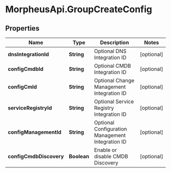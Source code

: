# MorpheusApi.GroupCreateConfig

## Properties

Name | Type | Description | Notes
------------ | ------------- | ------------- | -------------
**dnsIntegrationId** | **String** | Optional DNS Integration ID | [optional] 
**configCmdbId** | **String** | Optional CMDB Integration ID | [optional] 
**configCmId** | **String** | Optional Change Management Integration ID | [optional] 
**serviceRegistryId** | **String** | Optional Service Registry Integration ID | [optional] 
**configManagementId** | **String** | Optional Configuration Management Integration ID | [optional] 
**configCmdbDiscovery** | **Boolean** | Enable or disable CMDB Discovery | [optional] 


